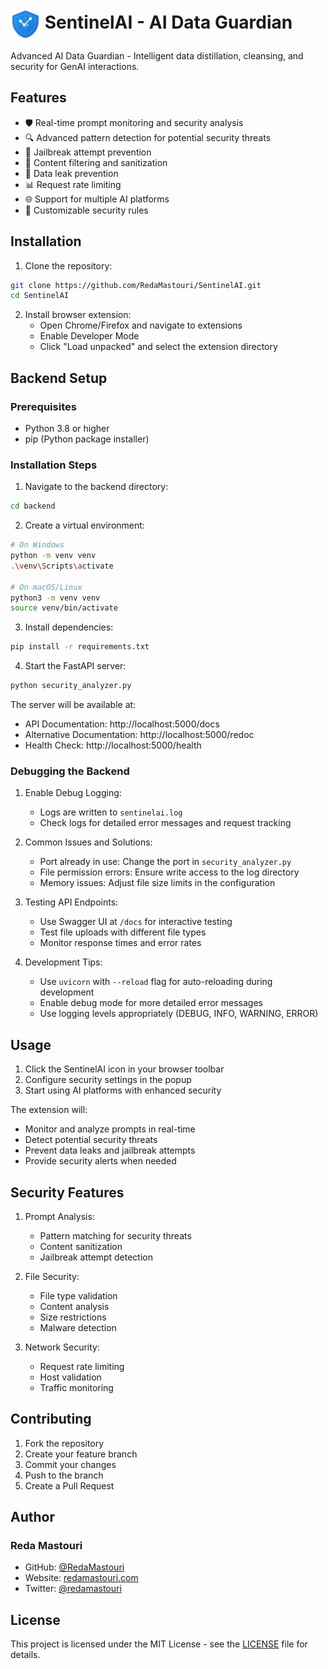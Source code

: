 # <img src="icons/icon48.png" alt="SentinelAI Logo" width="48" height="48" style="vertical-align: middle"> SentinelAI - AI Data Guardian

Advanced AI Data Guardian - Intelligent data distillation, cleansing, and security for GenAI interactions.

## Features

- 🛡️ Real-time prompt monitoring and security analysis
- 🔍 Advanced pattern detection for potential security threats
- 🚫 Jailbreak attempt prevention
- 📝 Content filtering and sanitization
- 🔐 Data leak prevention
- 📊 Request rate limiting
- 🌐 Support for multiple AI platforms
- 🎯 Customizable security rules

## Installation

1. Clone the repository:
```bash
git clone https://github.com/RedaMastouri/SentinelAI.git
cd SentinelAI
```

2. Install browser extension:
   - Open Chrome/Firefox and navigate to extensions
   - Enable Developer Mode
   - Click "Load unpacked" and select the extension directory

## Backend Setup

### Prerequisites
- Python 3.8 or higher
- pip (Python package installer)

### Installation Steps

1. Navigate to the backend directory:
```bash
cd backend
```

2. Create a virtual environment:
```bash
# On Windows
python -m venv venv
.\venv\Scripts\activate

# On macOS/Linux
python3 -m venv venv
source venv/bin/activate
```

3. Install dependencies:
```bash
pip install -r requirements.txt
```

4. Start the FastAPI server:
```bash
python security_analyzer.py
```

The server will be available at:
- API Documentation: http://localhost:5000/docs
- Alternative Documentation: http://localhost:5000/redoc
- Health Check: http://localhost:5000/health

### Debugging the Backend

1. Enable Debug Logging:
   - Logs are written to `sentinelai.log`
   - Check logs for detailed error messages and request tracking

2. Common Issues and Solutions:
   - Port already in use: Change the port in `security_analyzer.py`
   - File permission errors: Ensure write access to the log directory
   - Memory issues: Adjust file size limits in the configuration

3. Testing API Endpoints:
   - Use Swagger UI at `/docs` for interactive testing
   - Test file uploads with different file types
   - Monitor response times and error rates

4. Development Tips:
   - Use `uvicorn` with `--reload` flag for auto-reloading during development
   - Enable debug mode for more detailed error messages
   - Use logging levels appropriately (DEBUG, INFO, WARNING, ERROR)

## Usage

1. Click the SentinelAI icon in your browser toolbar
2. Configure security settings in the popup
3. Start using AI platforms with enhanced security

The extension will:
- Monitor and analyze prompts in real-time
- Detect potential security threats
- Prevent data leaks and jailbreak attempts
- Provide security alerts when needed

## Security Features

1. Prompt Analysis:
   - Pattern matching for security threats
   - Content sanitization
   - Jailbreak attempt detection

2. File Security:
   - File type validation
   - Content analysis
   - Size restrictions
   - Malware detection

3. Network Security:
   - Request rate limiting
   - Host validation
   - Traffic monitoring

## Contributing

1. Fork the repository
2. Create your feature branch
3. Commit your changes
4. Push to the branch
5. Create a Pull Request

## Author

### Reda Mastouri
- GitHub: [@RedaMastouri](https://github.com/RedaMastouri)
- Website: [redamastouri.com](https://redamastouri.com)
- Twitter: [@redamastouri](https://twitter.com/redamastouri)

## License

This project is licensed under the MIT License - see the [LICENSE](LICENSE) file for details. 